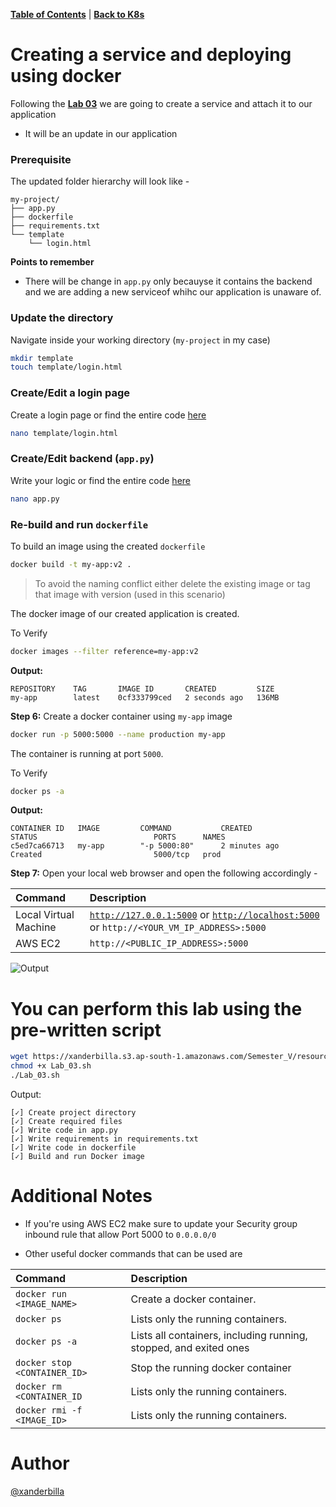 [**Table of Contents**](https://github.com/xanderbilla/ExamPrep-AWS/blob/main/README.md) | [**Back to K8s**](https://github.com/xanderbilla/ExamPrep-AWS/blob/main/__Docs/K8s/index.md)

# Creating a service and deploying using docker

Following the **[Lab 03](https://github.com/xanderbilla/ExamPrep-AWS/blob/main/__Docs/K8s/pages/K8s_L03_Launch_An_Application_Using_Container.md)** we are going to create a service and attach it to our application

- It will be an update in our application

### Prerequisite 

The updated folder hierarchy will look like - 

```
my-project/
├── app.py
├── dockerfile
├── requirements.txt
└── template
    └── login.html
```

**Points to remember**

- There will be change in `app.py` only becauyse it contains the backend and we are adding a new serviceof whihc our application is unaware of.

### Update the directory

Navigate inside your working directory (`my-project` in my case)

```bash
mkdir template
touch template/login.html
```

### Create/Edit a login page

Create a login page or find the entire code [here](https://github.com/xanderbilla/ExamPrep-AWS/tree/main/assets/CSE363labs/Lab_04/my-project/template)

```bash
nano template/login.html
```

### Create/Edit backend (`app.py`)

Write your logic or find the entire code [here](https://github.com/xanderbilla/ExamPrep-AWS/tree/main/assets/CSE363labs/Lab_04/my-project)

```bash
nano app.py
```

### Re-build and run `dockerfile`

To build an image using the created `dockerfile`

```bash
docker build -t my-app:v2 .
```

>To avoid the naming conflict either delete the existing image or tag that image with version (used in this scenario)

The docker image of our created application is created.

To Verify

```bash
docker images --filter reference=my-app:v2
```

**Output:**

```
REPOSITORY    TAG       IMAGE ID       CREATED         SIZE
my-app        latest    0cf333799ced   2 seconds ago   136MB
```

**Step 6:** Create a docker container using `my-app` image

```bash
docker run -p 5000:5000 --name production my-app
```

The container is running at port `5000`.

To Verify

```bash
docker ps -a
```

**Output:**

```
CONTAINER ID   IMAGE         COMMAND           CREATED              STATUS                          PORTS      NAMES
c5ed7ca66713   my-app        "-p 5000:80"      2 minutes ago        Created                         5000/tcp   prod
```

**Step 7:** Open your local web browser and open the following accordingly - 

| Command          | Description                           | 
| :--------------- | :------------------------------------ |
| Local Virtual Machine | [`http://127.0.0.1:5000`](http://127.0.0.1:5000) or [`http://localhost:5000`](http://localhost:5000) or `http://<YOUR_VM_IP_ADDRESS>:5000` |
| AWS EC2         | `http://<PUBLIC_IP_ADDRESS>:5000` |

![Output](https://xanderbilla.s3.ap-south-1.amazonaws.com/Semester_V/__assets/K8s_L03_Step_7.png)


# You can perform this lab using the pre-written script

```bash
wget https://xanderbilla.s3.ap-south-1.amazonaws.com/Semester_V/resources/Lab_03.sh > /dev/null 2>&1
chmod +x Lab_03.sh
./Lab_03.sh
```

Output:

```
[✓] Create project directory
[✓] Create required files
[✓] Write code in app.py
[✓] Write requirements in requirements.txt
[✓] Write code in dockerfile
[✓] Build and run Docker image
```

# Additional Notes

- If you're using AWS EC2 make sure to update your Security group inbound rule that allow Port 5000 to `0.0.0.0/0`

- Other useful docker commands that can be used are 

| Command          | Description                           | 
| :--------------- | :------------------------------------ |
| `docker run <IMAGE_NAME>`      | Create a docker container.
| `docker ps`      | Lists only the running containers.
| `docker ps -a`   | Lists all containers, including running, stopped, and exited ones |
| `docker stop <CONTAINER_ID>`   | Stop the running docker container |
| `docker rm <CONTAINER_ID`      | Lists only the running containers.
| `docker rmi -f <IMAGE_ID>`     | Lists only the running containers.

# Author

[@xanderbilla](https://github.com/xanderbilla)
